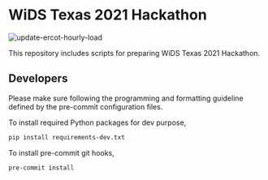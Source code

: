 # WiDS Texas 2021 Hackathon
![update-ercot-hourly-load](https://github.com/WiDSTexas2021/hackathon/actions/workflows/update-ercot-hourly-load.yml/badge.svg)

This repository includes scripts for preparing WiDS Texas 2021 Hackathon.

## Developers

Please make sure following the programming and formatting guideline defined by the pre-commit configuration files.

To install required Python packages for dev purpose,

```bash
pip install requirements-dev.txt
```

To install pre-commit git hooks,

```bash
pre-commit install
```
